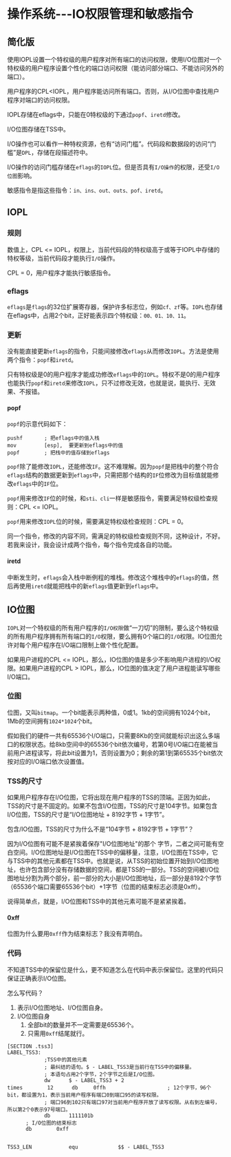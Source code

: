 # 操作系统---IO权限管理和敏感指令

## 简化版

使用IOPL设置一个特权级的用户程序对所有端口的访问权限，使用I/O位图对一个特权级的用户程序设置个性化的端口访问权限（能访问部分端口、不能访问另外的端口）。

用户程序的CPL<IOPL，用户程序能访问所有端口。否则，从I/O位图中查找用户程序对端口的访问权限。

IOPL存储在eflags中，只能在0特权级的下通过`popf`、`iretd`修改。

I/O位图存储在TSS中。

I/O操作也可以看作一种特权资源，也有“访问门槛”。代码段和数据段的访问“门槛”是`DPL`，存储在段描述符中。

I/O操作的访问门槛存储在`eflags`的`IOPL`位。但是否具有`I/O操作`的权限，还受`I/O位图`影响。

敏感指令是指这些指令：`in、ins、out、outs、pof、iretd`。

## IOPL

### 规则

数值上，CPL <= IOPL，权限上，当前代码段的特权级高于或等于IOPL中存储的特权等级，当前代码段才能执行`I/O`操作。

CPL = 0，用户程序才能执行敏感指令。

### eflags

`eflags`是`flags`的32位扩展寄存器，保护许多标志位，例如`cf、zf`等。`IOPL`也存储在eflags中，占用2个bit，正好能表示四个特权级：`00、01、10、11`。

### 更新

没有能直接更新`eflags`的指令，只能间接修改`eflags`从而修改`IOPL`。方法是使用两个指令：`popf`和`iretd`。

只有特权级是0的用户程序才能成功修改`eflags`中的`IOPL`。特权不是0的用户程序也能执行`popf`和`iretd`来修改`IOPL`，只不过修改无效，也就是说，能执行、无效果、不报错。

#### popf

`popf`的示意代码如下：

```assembly
pushf		; 把eflags中的值入栈
mov			[esp],  要更新到eflags中的值
popf		; 把栈中的值存储到eflags
```

`popf`除了能修改`IOPL`，还能修改`IF`。这不难理解。因为`popf`是把栈中的整个符合`eflags`结构的数据更新到`eflags`中，只需把那个结构的`IF`位修改为目标值就能修改`eflags`中的`IF`位。

`popf`用来修改`IF`位的时候，和`sti、cli`一样是敏感指令，需要满足特权级检查规则：CPL <= IOPL。

`popf`用来修改`IOPL`位的时候，需要满足特权级检查规则：CPL = 0。

同一个指令，修改的内容不同，需满足的特权级检查规则不同，这种设计，不好。若我来设计，我会设计成两个指令，每个指令完成各自的功能。

#### iretd

中断发生时，`eflags`会入栈中断例程的堆栈。修改这个堆栈中的`eflags`的值，然后再使用`iretd`就能把栈中的新`eflags`值更新到`eflags`中。

## IO位图

`IOPL`对一个特权级的所有用户程序的`I/O权限`做“一刀切”的限制，要么这个特权级的所有用户程序拥有所有端口的`I/O`权限，要么拥有0个端口的`I/O`权限。IO位图允许对每个用户程序在I/O端口限制上做个性化配置。

如果用户进程的CPL <= IOPL，那么，IO位图的值是多少不影响用户进程的I/O权限。如果用户进程的CPL > IOPL，那么，IO位图的值决定了用户进程能读写哪些I/O端口。

### 位图

位图，又叫`bitmap`。一个bit能表示两种值，0或1。1kb的空间拥有1024个bit，1Mb的空间拥有`1024*1024`个bit。

假如我们的硬件一共有65536个I/O端口，只需要8Kb的空间就能标识出这么多端口的权限状态。给8kb空间中的65536个bit依次编号，若第0号I/O端口在能被当前用户进程读写，将此bit设置为1，否则设置为0；剩余的第1到第65535个bit依次按对应的I/O端口依次设置值。

### TSS的尺寸

如果用户程序存在I/O位图，它将出现在用户程序的TSS的顶端。正因为如此，TSS的尺寸是不固定的。如果不包含I/O位图，TSS的尺寸是104字节。如果包含I/O位图，TSS的尺寸是“I/O位图地址 + 8192字节 + 1字节”。

包含/IO位图，TSS的尺寸为什么不是“104字节 + 8192字节 + 1字节”？

因为I/O位图有可能不是紧挨着保存"I/O位图地址"的那个 字节，二者之间可能有空白空间。I/O位图地址是I/O位图在TSS中的偏移量，注意，I/O位图在TSS中，它与TSS中的其他元素都在TSS中。也就是说，从TSS的初始位置开始到I/O位图地址，也许包含部分没有存储数据的空间，都是TSS的一部分。TSS的空间被I/O位图地址分割为两个部分，前一部分的大小是I/O位图地址，后一部分是8192个字节（65536个端口需要65536个bit）+1字节（位图的结束标志必须是0xff）。

说得简单点，就是，I/O位图和TSS中的其他元素可能不是紧紧挨着。

#### 0xff

位图为什么要用`0xff`作为结束标志？我没有弄明白。

### 代码

不知道TSS中的保留位是什么，更不知道怎么在代码中表示保留位。这里的代码只保证正确表示I/O位图。

怎么写代码？

1. 表示I/O位图地址、I/O位图自身。
2. I/O位图自身
   1. 全部bit的数量并不一定需要是65536个。
   2. 只需用`0xff`结尾就行。

```assembly
[SECTION .tss3]
LABEL_TSS3:
			;TSS中的其他元素
			; 最纠结的语句。$ - LABEL_TSS3是当前行在TSS中的偏移量。
			; 本语句占用2个字节，2个字节之后是I/O位图。
			dw		$ - LABEL_TSS3 + 2
times		 12		 db 	0ffh					; 12个字节，96个bit，都设置为1，表示当前用户程序有端口0到端口95的读写权限。
			; 端口96到102只有端口97对当前用户程序开放了读写权限。从右到左编号，所以第2个0表示97号端口。
			db		1111101b	
      ; I/O位图的结束标志
      db		0xff


TSS3_LEN			equ				$$ - LABEL_TSS3
```



